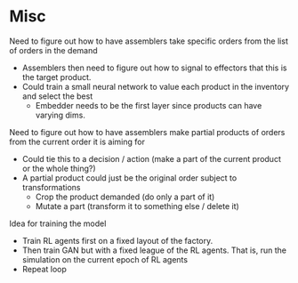 # Misc

Need to figure out how to have assemblers take specific orders from the list of orders in the demand
* Assemblers then need to figure out how to signal to effectors that this is the target product.
* Could train a small neural network to value each product in the inventory and select the best
    * Embedder needs to be the first layer since products can have varying dims. 

Need to figure out how to have assemblers make partial products of orders from the current order it is aiming for
* Could tie this to a decision / action  (make a part of the current product or the whole thing?)
* A partial product could just be the original order subject to transformations
    * Crop the product demanded (do only a part of it)
    * Mutate a part (transform it to something else / delete it)


Idea for training the model
* Train RL agents first on a fixed layout of the factory. 
* Then train GAN but with a fixed league of the RL agents. That is, run the simulation on the current epoch of RL agents
* Repeat loop
